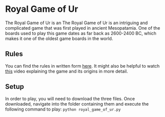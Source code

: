 # Royal Game of Ur

The Royal Game of Ur is an The Royal Game of Ur is an intriguing and complicated game that was first played in ancient Mesopatamia. One of the 
boards used to play this game dates as far back as 2600-2400 BC, which makes it one of the oldest game boards in the world.

## Rules

You can find the rules in written form [here](https://lsa.umich.edu/content/dam/kelsey-assets/kelsey-images/kelsey-edu-resources/games/Royal%20Game%20of%20Ur%20Instructions.pdf).
It might also be helpful to watch [this](https://youtu.be/WZskjLq040I) video explaining the game and its origins in more detail.

## Setup

In order to play, you will need to download the three files. Once downloaded, navigate into the folder containing them and execute the following command to play:
`python royal_game_of_ur.py`
